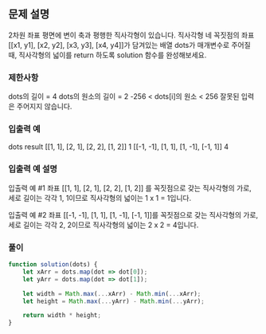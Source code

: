 ## 문제 설명

2차원 좌표 평면에 변이 축과 평행한 직사각형이 있습니다. 직사각형 네 꼭짓점의 좌표 [[x1, y1], [x2, y2], [x3, y3], [x4, y4]]가 담겨있는 배열 dots가 매개변수로 주어질 때, 직사각형의 넓이를 return 하도록 solution 함수를 완성해보세요.

### 제한사항

dots의 길이 = 4
dots의 원소의 길이 = 2
-256 < dots[i]의 원소 < 256
잘못된 입력은 주어지지 않습니다.

### 입출력 예

dots result
[[1, 1], [2, 1], [2, 2], [1, 2]] 1
[[-1, -1], [1, 1], [1, -1], [-1, 1]] 4

### 입출력 예 설명

입출력 예 #1
좌표 [[1, 1], [2, 1], [2, 2], [1, 2]] 를 꼭짓점으로 갖는 직사각형의 가로, 세로 길이는 각각 1, 1이므로 직사각형의 넓이는 1 x 1 = 1입니다.

입출력 예 #2
좌표 [[-1, -1], [1, 1], [1, -1], [-1, 1]]를 꼭짓점으로 갖는 직사각형의 가로, 세로 길이는 각각 2, 2이므로 직사각형의 넓이는 2 x 2 = 4입니다.

### 풀이

```javaScript
function solution(dots) {
    let xArr = dots.map(dot => dot[0]);
    let yArr = dots.map(dot => dot[1]);

    let width = Math.max(...xArr) - Math.min(...xArr);
    let height = Math.max(...yArr) - Math.min(...yArr);

    return width * height;
}
```
